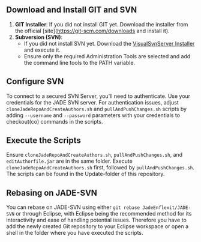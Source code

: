 ## Download and Install GIT and SVN

1. **GIT Installer**: If you did not install GIT yet. Download the installer from the official [site](https://git-scm.com/downloads and install it).
2. **Subversion (SVN)**:
   - If you did not install SVN yet. Download the [VisualSvnServer Installer](https://git-scm.com/downloads) and execute it.
   - Ensure only the required Administration Tools are selected and add the command line tools to the PATH variable.

## Configure SVN

To connect to a secured SVN Server, you'll need to authenticate. Use your credentials for the JADE SVN server. For authentication issues, adjust `cloneJadeRepoAndCreateAuthors.sh` and `pullAndPushChanges.sh` scripts by adding `--username` and `--password` parameters with your credentials to checkout(co) commands in the scripts. 

## Execute the Scripts

Ensure `cloneJadeRepoAndCreateAuthors.sh`, `pullAndPushChanges.sh`, and `editAuthorfile.jar` are in the same folder. Execute `cloneJadeRepoAndCreateAuthors.sh` first, followed by `pullAndPushChanges.sh`.
The scripts can be found in the Update-folder of this repository.

## Rebasing on JADE-SVN

You can rebase on JADE-SVN using either `git rebase JadeEnflexit/JADE-SVN` or through Eclipse, with Eclipse being the recommended method for its interactivity and ease of handling potential issues.
Therefore you have to add the newly created Git repository to your Eclipse workspace or open a shell in the folder where you have executed the scripts.
